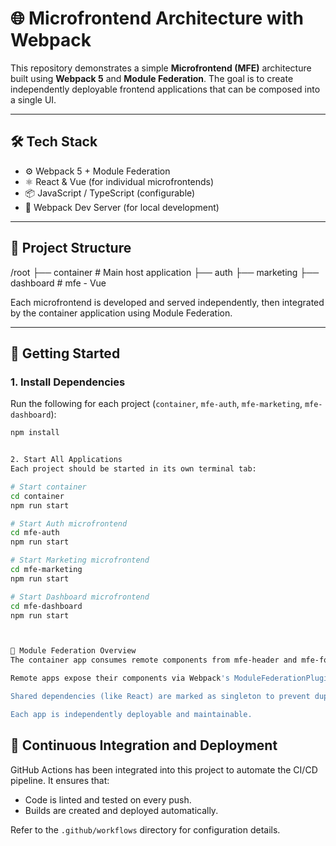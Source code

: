 # 🌐 Microfrontend Architecture with Webpack

This repository demonstrates a simple **Microfrontend (MFE)** architecture built using **Webpack 5** and **Module Federation**. The goal is to create independently deployable frontend applications that can be composed into a single UI.

---

## 🛠️ Tech Stack

- ⚙️ Webpack 5 + Module Federation
- ⚛️ React & Vue (for individual microfrontends)
- 📦 JavaScript / TypeScript (configurable)
- 🔧 Webpack Dev Server (for local development)

---

## 📁 Project Structure

/root
├── container # Main host application
├── auth
├── marketing
├── dashboard # mfe - Vue

Each microfrontend is developed and served independently, then integrated by the container application using Module Federation.

---

## 🚀 Getting Started

### 1. Install Dependencies

Run the following for each project (`container`, `mfe-auth`, `mfe-marketing`, `mfe-dashboard`):

```bash
npm install


2. Start All Applications
Each project should be started in its own terminal tab:

# Start container
cd container
npm run start

# Start Auth microfrontend
cd mfe-auth
npm run start

# Start Marketing microfrontend
cd mfe-marketing
npm run start

# Start Dashboard microfrontend
cd mfe-dashboard
npm run start



🔗 Module Federation Overview
The container app consumes remote components from mfe-header and mfe-footer.

Remote apps expose their components via Webpack's ModuleFederationPlugin.

Shared dependencies (like React) are marked as singleton to prevent duplication.

Each app is independently deployable and maintainable.
```

## 🤖 Continuous Integration and Deployment

GitHub Actions has been integrated into this project to automate the CI/CD pipeline. It ensures that:

- Code is linted and tested on every push.
- Builds are created and deployed automatically.

Refer to the `.github/workflows` directory for configuration details.
